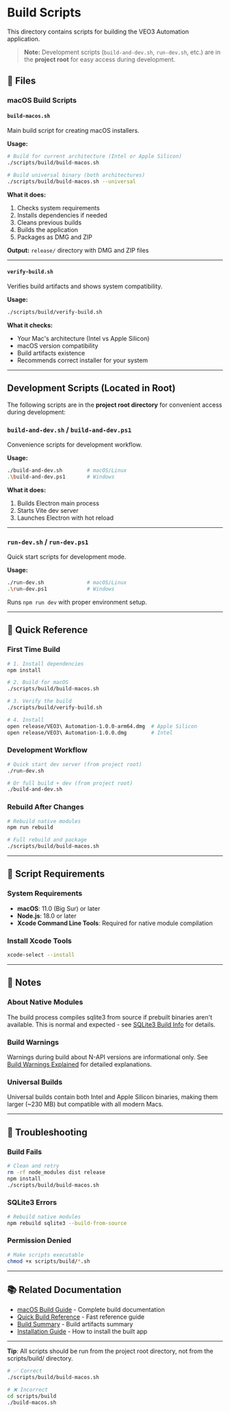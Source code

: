 # Build Scripts

This directory contains scripts for building the VEO3 Automation application.

> **Note:** Development scripts (`build-and-dev.sh`, `run-dev.sh`, etc.) are in the **project root** for easy access during development.

## 📁 Files

### macOS Build Scripts

#### `build-macos.sh`

Main build script for creating macOS installers.

**Usage:**

```bash
# Build for current architecture (Intel or Apple Silicon)
./scripts/build/build-macos.sh

# Build universal binary (both architectures)
./scripts/build/build-macos.sh --universal
```

**What it does:**

1. Checks system requirements
2. Installs dependencies if needed
3. Cleans previous builds
4. Builds the application
5. Packages as DMG and ZIP

**Output:** `release/` directory with DMG and ZIP files

---

#### `verify-build.sh`

Verifies build artifacts and shows system compatibility.

**Usage:**

```bash
./scripts/build/verify-build.sh
```

**What it checks:**

- Your Mac's architecture (Intel vs Apple Silicon)
- macOS version compatibility
- Build artifacts existence
- Recommends correct installer for your system

---

## Development Scripts (Located in Root)

The following scripts are in the **project root directory** for convenient access during development:

### `build-and-dev.sh` / `build-and-dev.ps1`

Convenience scripts for development workflow.

**Usage:**

```bash
./build-and-dev.sh        # macOS/Linux
.\build-and-dev.ps1       # Windows
```

**What it does:**

1. Builds Electron main process
2. Starts Vite dev server
3. Launches Electron with hot reload

---

### `run-dev.sh` / `run-dev.ps1`

Quick start scripts for development mode.

**Usage:**

```bash
./run-dev.sh              # macOS/Linux
.\run-dev.ps1             # Windows
```

Runs `npm run dev` with proper environment setup.

---

## 🚀 Quick Reference

### First Time Build

```bash
# 1. Install dependencies
npm install

# 2. Build for macOS
./scripts/build/build-macos.sh

# 3. Verify the build
./scripts/build/verify-build.sh

# 4. Install
open release/VEO3\ Automation-1.0.0-arm64.dmg  # Apple Silicon
open release/VEO3\ Automation-1.0.0.dmg        # Intel
```

### Development Workflow

```bash
# Quick start dev server (from project root)
./run-dev.sh

# Or full build + dev (from project root)
./build-and-dev.sh
```

### Rebuild After Changes

```bash
# Rebuild native modules
npm run rebuild

# Full rebuild and package
./scripts/build/build-macos.sh
```

---

## 🔧 Script Requirements

### System Requirements

- **macOS**: 11.0 (Big Sur) or later
- **Node.js**: 18.0 or later
- **Xcode Command Line Tools**: Required for native module compilation

### Install Xcode Tools

```bash
xcode-select --install
```

---

## 📝 Notes

### About Native Modules

The build process compiles sqlite3 from source if prebuilt binaries aren't available. This is normal and expected - see [SQLite3 Build Info](../../docs/build/SQLITE3_BUILD_INFO.md) for details.

### Build Warnings

Warnings during build about N-API versions are informational only. See [Build Warnings Explained](../../docs/build/BUILD_WARNINGS_EXPLAINED.md) for detailed explanations.

### Universal Builds

Universal builds contain both Intel and Apple Silicon binaries, making them larger (~230 MB) but compatible with all modern Macs.

---

## 🐛 Troubleshooting

### Build Fails

```bash
# Clean and retry
rm -rf node_modules dist release
npm install
./scripts/build/build-macos.sh
```

### SQLite3 Errors

```bash
# Rebuild native modules
npm rebuild sqlite3 --build-from-source
```

### Permission Denied

```bash
# Make scripts executable
chmod +x scripts/build/*.sh
```

---

## 📚 Related Documentation

- [macOS Build Guide](../../docs/build/BUILD_MACOS.md) - Complete build documentation
- [Quick Build Reference](../../docs/build/QUICK_BUILD.md) - Fast reference guide
- [Build Summary](../../docs/build/BUILD_SUMMARY.md) - Build artifacts summary
- [Installation Guide](../../docs/build/INSTALL_MACOS.md) - How to install the built app

---

**Tip**: All scripts should be run from the project root directory, not from the scripts/build/ directory.

```bash
# ✅ Correct
./scripts/build/build-macos.sh

# ❌ Incorrect
cd scripts/build
./build-macos.sh
```
